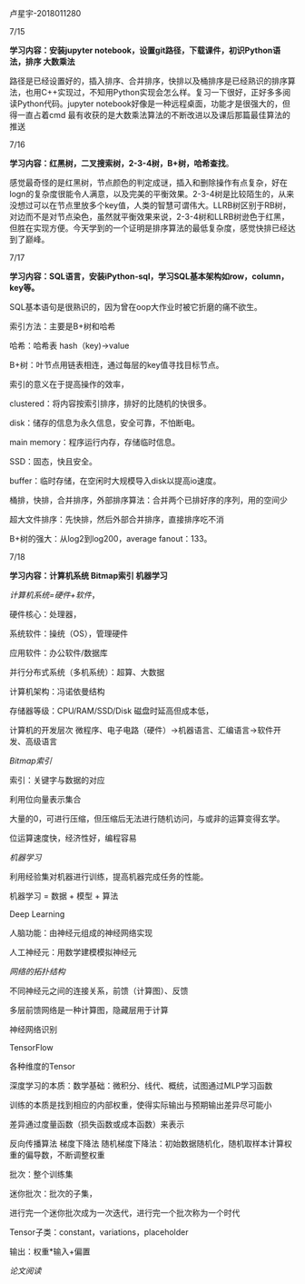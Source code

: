 卢星宇-2018011280 



7/15

**学习内容：安装jupyter notebook，设置git路径，下载课件，初识Python语法，排序 大数乘法**

路径是已经设置好的，插入排序、合并排序，快排以及桶排序是已经熟识的排序算法，也用C++实现过，不知用Python实现会怎么样。复习一下很好，正好多多阅读Python代码。jupyter notebook好像是一种远程桌面，功能才是很强大的，但得一直占着cmd 最有收获的是大数乘法算法的不断改进以及课后那篇最佳算法的推送



7/16

**学习内容：红黑树，二叉搜索树，2-3-4树，B+树，哈希查找**。

感觉最奇怪的是红黑树，节点颜色的判定成谜，插入和删除操作有点复杂，好在logn的复杂度很能令人满意，以及完美的平衡效果。2-3-4树是比较陌生的，从来没想过可以在节点里放多个key值，人类的智慧可谓伟大。LLRB树区别于RB树，对边而不是对节点染色，虽然就平衡效果来说，2-3-4树和LLRB树逊色于红黑，但胜在实现方便。今天学到的一个证明是排序算法的最低复杂度，感觉快排已经达到了巅峰。



7/17

**学习内容：SQL语言，安装iPython-sql，学习SQL基本架构如row，column，key等。**

SQL基本语句是很熟识的，因为曾在oop大作业时被它折磨的痛不欲生。

索引方法：主要是B+树和哈希

哈希：哈希表 hash（key)->value

B+树：叶节点用链表相连，通过每层的key值寻找目标节点。

索引的意义在于提高操作的效率，

clustered：将内容按索引排序，排好的比随机的快很多。

disk：储存的信息为永久信息，安全可靠，不怕断电。

main memory：程序运行内存，存储临时信息。

SSD：固态，快且安全。

buffer：临时存储，在空闲时大规模导入disk以提高io速度。

桶排，快排，合并排序，外部排序算法：合并两个已排好序的序列，用的空间少

超大文件排序：先快排，然后外部合并排序，直接排序吃不消

B+树的强大：从log2到log200，average fanout：133。



7/18

**学习内容：计算机系统 Bitmap索引 机器学习**



*计算机系统=硬件+软件*，

硬件核心：处理器，

系统软件：操统（OS），管理硬件

应用软件：办公软件/数据库

并行分布式系统（多机系统）：超算、大数据

计算机架构：冯诺依曼结构

存储器等级：CPU/RAM/SSD/Disk 磁盘时延高但成本低，

计算机的开发层次 微程序、电子电路（硬件）->机器语言、汇编语言->软件开发、高级语言



*Bitmap索引*

索引：关键字与数据的对应

利用位向量表示集合

大量的0，可进行压缩，但压缩后无法进行随机访问，与或非的运算变得玄学。

位运算速度快，经济性好，编程容易



*机器学习*

利用经验集对机器进行训练，提高机器完成任务的性能。

机器学习 = 数据 + 模型 + 算法

Deep Learning

人脑功能：由神经元组成的神经网络实现

人工神经元：用数学建模模拟神经元

*网络的拓扑结构*

不同神经元之间的连接关系，前馈（计算图）、反馈

多层前馈网络是一种计算图，隐藏层用于计算

神经网络识别

TensorFlow

各种维度的Tensor

深度学习的本质：数学基础：微积分、线代、概统，试图通过MLP学习函数

训练的本质是找到相应的内部权重，使得实际输出与预期输出差异尽可能小

差异通过度量函数（损失函数或成本函数）来表示

反向传播算法 梯度下降法 随机梯度下降法：初始数据随机化，随机取样本计算权重的偏导数，不断调整权重

批次：整个训练集

迷你批次：批次的子集，

进行完一个迷你批次成为一次迭代，进行完一个批次称为一个时代

Tensor子类：constant，variations，placeholder

输出：权重*输入+偏置



*论文阅读*


